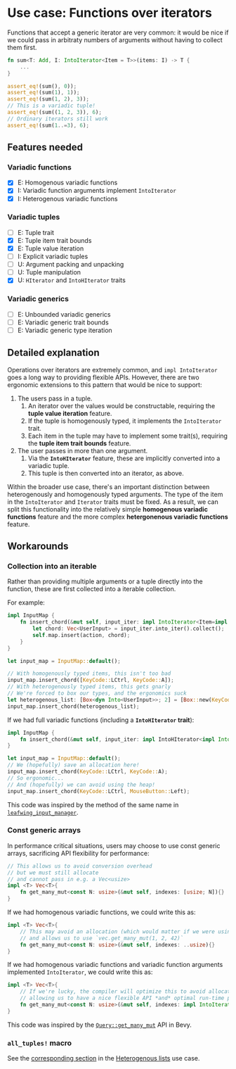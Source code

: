 # Use case: Functions over iterators

Functions that accept a generic iterator are very common: it would be nice if we could pass in arbitraty numbers of arguments without having to collect them first.

```rust
fn sum<T: Add, I: IntoIterator<Item = T>>(items: I) -> T {
    ...
}

assert_eq!(sum(), 0));
assert_eq!(sum(1), 1));
assert_eq!(sum(1, 2), 3));
// This is a variadic tuple!
assert_eq!(sum((1, 2, 3)), 6);
// Ordinary iterators still work
assert_eq!(sum(1..=3), 6);
```

## Features needed

### Variadic functions

- [x] E: Homogenous variadic functions
- [x] I: Variadic function arguments implement `IntoIterator`
- [x] I: Heterogenous variadic functions

### Variadic tuples

- [ ] E: Tuple trait
- [x] E: Tuple item trait bounds
- [x] E: Tuple value iteration
- [ ] I: Explicit variadic tuples
- [ ] U: Argument packing and unpacking
- [ ] U: Tuple manipulation
- [x] U: `HIterator` and `IntoHIterator` traits

### Variadic generics

- [ ] E: Unbounded variadic generics
- [ ] E: Variadic generic trait bounds
- [ ] E: Variadic generic type iteration

## Detailed explanation

Operations over iterators are extremely common, and `impl IntoIterator` goes a long way to providing flexible APIs.
However, there are two ergonomic extensions to this pattern that would be nice to support:

1. The users pass in a tuple.
   1. An iterator over the values would be constructable, requiring the **tuple value iteration** feature.
   2. If the tuple is homogenously typed, it implements the `IntoIterator` trait.
   3. Each item in the tuple may have to implement some trait(s), requiring the **tuple item trait bounds** feature.
2. The user passes in more than one argument.
   1. Via the **`IntoHIterator`** feature, these are implicitly converted into a variadic tuple.
   2. This tuple is then converted into an iterator, as above.

Within the broader use case, there's an important distinction between heterogenously and homogenously typed arguments.
The type of the item in the `IntoIterator` and `Iterator` traits must be fixed.
As a result, we can split this functionality into the relatively simple **homogenous variadic functions** feature and  the more complex **hetergonenous variadic functions** feature.

## Workarounds

### Collection into an iterable

Rather than providing multiple arguments or a tuple directly into the function, these are first collected into a iterable collection.

For example:

```rust
impl InputMap {
    fn insert_chord(&mut self, input_iter: impl IntoIterator<Item=impl Into<UserInput>>, action: Action) {
        let chord: Vec<UserInput> = input_iter.into_iter().collect();
        self.map.insert(action, chord);
    }
}

let input_map = InputMap::default();

// With homogenously typed items, this isn't too bad
input_map.insert_chord([KeyCode::LCtrl, KeyCode::A]);
// With heterogenously typed items, this gets gnarly
// We're forced to box our types, and the ergonomics suck
let heterogenous_list: [Box<dyn Into<UserInput>>; 2] = [Box::new(KeyCode::LCtrl), Box::new(MouseButton::Left)]; 
input_map.insert_chord(heterogenous_list);
```

If we had full variadic functions (including a **`IntoHIterator` trait**):

```rust
impl InputMap {
    fn insert_chord(&mut self, input_iter: impl IntoHIterator<impl Into<UserInput>>, action: Action) {}
}

let input_map = InputMap::default();
// We (hopefully) save an allocation here!
input_map.insert_chord(KeyCode::LCtrl, KeyCode::A);
// So ergonomic...
// And (hopefully) we can avoid using the heap!
input_map.insert_chord(KeyCode::LCtrl, MouseButton::Left);
```

This code was inspired by the method of the same name in [`leafwing_input_manager`](https://github.com/Leafwing-Studios/leafwing_input_manager/blob/de284e51dfc4f2bb611a75da3e41d1b79fb2cbb3/src/input_map.rs#L232).

### Const generic arrays

In performance critical situations, users may choose to use const generic arrays,
sacrificing API flexibility for performance:

```rust
// This allows us to avoid conversion overhead
// but we must still allocate
// and cannot pass in e.g. a Vec<usize>
impl <T> Vec<T>{
    fn get_many_mut<const N: usize>(&mut self, indexes: [usize; N]){}
}
```

If we had homogenous variadic functions, we could write this as:

```rust
impl <T> Vec<T>{
    // This may avoid an allocation (which would matter if we were using larger types)
    // and allows us to use `vec.get_many_mut(1, 2, 42)`
    fn get_many_mut<const N: usize>(&mut self, indexes: ..usize){}
}
```

If we had homogenous variadic functions and variadic function arguments implemented `IntoIterator`, we could write this as:

```rust
impl <T> Vec<T>{
    // If we're lucky, the compiler will optimize this to avoid allocation,
    // allowing us to have a nice flexible API *and* optimal run-time performance
    fn get_many_mut<const N: usize>(&mut self, indexes: impl IntoIterator<Item=usize>){}
}
```

This code was inspired by the [`Query::get_many_mut`](https://github.com/bevyengine/bevy/blob/b33dae31ec16915989496728b16160974bcc0fc7/crates/bevy_ecs/src/system/query.rs#L736) API in Bevy.

### `all_tuples!` macro

See the [corresponding section](heterogenous-lists.md#alltuples-macro) in the [Heterogenous lists](heterogenous-lists.md) use case.
